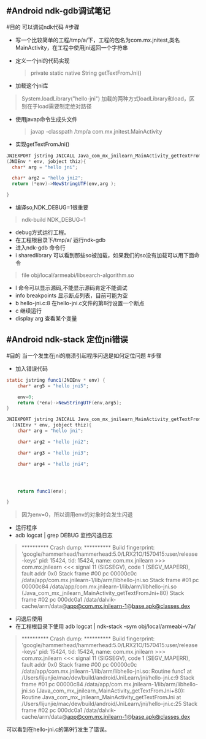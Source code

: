 #Android ndk-gdb调试笔记
---
#目的
可以调试ndk代码
#步骤
- 写一个比较简单的工程/tmp/a/下，工程的包名为com.mx.jnitest,类名MainActivity，在工程中使用jni返回一个字符串
- 定义一个jni的代码实现

  > private static native String getTextFromJni()
-  加载这个jni库

  > System.loadLibrary("hello-jni")
加载的两种方式loadLibrary和load，区别在于load需要制定绝对路径
- 使用javap命令生成头文件

  > javap -classpath /tmp/a com.mx.jnitest.MainActivity 
-  实现getTextFromJni()

  ```java
JNIEXPORT jstring JNICALL Java_com_mx_jnilearn_MainActivity_getTextFromJni
  (JNIEnv * env, jobject thiz){
    char* arg = "hello jni";

    char* arg2 = "hello jni2";
    return (*env)->NewStringUTF(env,arg );

}
```
- 编译so,NDK_DEBUG=1很重要

>ndk-build NDK_DEBUG=1

- debug方式运行工程。
- 在工程根目录下/tmp/a/ 运行ndk-gdb
- 进入ndk-gdb 命令行
- i sharedlibrary 可以看到那些so被加载，如果我们的so没有加载可以用下面命令

>file obj/local/armeabi/libsearch-algorithm.so

- l 命令可以显示源码,不能显示源码肯定不能调试
- info breakpoints 显示断点列表，目前可能为空
- b hello-jni.c:8 在hello-jni.c文件的第8行设置一个断点
- c 继续运行
- display arg 查看某个变量



#Android ndk-stack 定位jni错误
---

#目的
当一个发生在jni的崩溃引起程序闪退是如何定位问题
#步骤
- 加入错误代码

``` java
static jstring func1(JNIEnv * env) {
    char* arg5 = "hello jni5";

	env=0;
	return (*env)->NewStringUTF(env,arg5);
}

JNIEXPORT jstring JNICALL Java_com_mx_jnilearn_MainActivity_getTextFromJni
  (JNIEnv * env, jobject thiz){
    char* arg = "hello jni";

    char* arg2 = "hello jni2";

    char* arg3 = "hello jni3";

    char* arg4 = "hello jni4";




    return func1(env);

}
```

>因为env=0，所以调用env的对象时会发生闪退

- 运行程序
- adb logcat | grep DEBUG 监控闪退日志

>********** Crash dump: **********
Build fingerprint: 'google/hammerhead/hammerhead:5.0/LRX21O/1570415:user/release-keys'
pid: 15424, tid: 15424, name: com.mx.jnilearn  >>> com.mx.jnilearn <<<
signal 11 (SIGSEGV), code 1 (SEGV_MAPERR), fault addr 0x0
Stack frame #00 pc 00000c0c  /data/app/com.mx.jnilearn-1/lib/arm/libhello-jni.so
Stack frame #01 pc 00000c84  /data/app/com.mx.jnilearn-1/lib/arm/libhello-jni.so (Java_com_mx_jnilearn_MainActivity_getTextFromJni+80)
Stack frame #02 pc 000dc0a1  /data/dalvik-cache/arm/data@app@com.mx.jnilearn-1@base.apk@classes.dex

- 闪退后使用
- 在工程根目录下使用 adb logcat | ndk-stack -sym obj/local/armeabi-v7a/

>********** Crash dump: **********
Build fingerprint: 'google/hammerhead/hammerhead:5.0/LRX21O/1570415:user/release-keys'
pid: 15424, tid: 15424, name: com.mx.jnilearn  >>> com.mx.jnilearn <<<
signal 11 (SIGSEGV), code 1 (SEGV_MAPERR), fault addr 0x0
Stack frame #00 pc 00000c0c  /data/app/com.mx.jnilearn-1/lib/arm/libhello-jni.so: Routine func1 at /Users/lijunjie/mac/dev/build/android/JniLearn/jni/hello-jni.c:9
Stack frame #01 pc 00000c84  /data/app/com.mx.jnilearn-1/lib/arm/libhello-jni.so (Java_com_mx_jnilearn_MainActivity_getTextFromJni+80): Routine Java_com_mx_jnilearn_MainActivity_getTextFromJni at /Users/lijunjie/mac/dev/build/android/JniLearn/jni/hello-jni.c:25
Stack frame #02 pc 000dc0a1  /data/dalvik-cache/arm/data@app@com.mx.jnilearn-1@base.apk@classes.dex

可以看到在hello-jni.c的第9行发生了错误。

